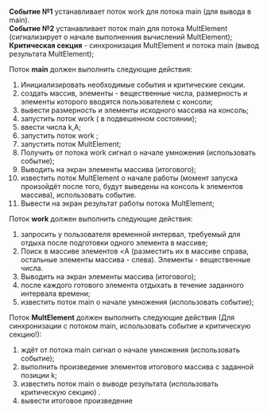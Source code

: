 __Событие №1__ устанавливает поток work для потока main (для вывода в main).  
__Событие №2__ устанавливает поток main для потока MultElement (сигнализирует о начале выполненния
вычислений MultElement);  
__Критическая секция__ - синхронизация MultElement и потока main (вывод результата MultElement);  

Поток __main__ должен выполнить следующие действия:
1. Инициализировать необходимые события и критические секции.
2. создать массив, элементы - вещественные числа, размерность и элементы которого вводятся пользователем с
консоли;
3. вывести размерность и элементы исходного массива на консоль;
4. запустить поток work ( в подвешенном состоянии);
5. ввести числа k,А;
6. запустить поток work ;
7. запустить поток MultElement;
8. Получить от потока work сигнал о начале умножения (использовать событие);
9. Выводить на экран элементы массива (итогового);
10. известить поток MultElement о начале работы (момент запуска произойдёт после того, будут выведены на
консоль k элементов массива), использовать событие.
11. Вывести на экран результат работы потока MultElement;

Поток __work__ должен выполнить следующие действия:
1. запросить у пользователя временной интервал, требуемый для отдыха после подготовки одного элемента в
массиве;
2. Поиск в массиве элементов <A (разместить их в массиве справа, остальные элементы массива - слева).
Элементы - вещественные числа.
3. Выводить на экран элементы массива (итогового);
4. после каждого готового элемента отдыхать в течение заданного интервала времени;
5. известить поток main о начале умножения (использовать событие);

Поток __MultElement__ должен выполнить следующие действия (Для синхронизации с потоком main, использовать событие
и критическую секцию!):
1. ждёт от потока main сигнал о начале умножения (использовать событие);
2. выполнить произведение элементов итогового массива c заданной позиции k;
3. известить поток main о выводе результата (использовать критическую секцию) .
4. вывести итоговое произведение
